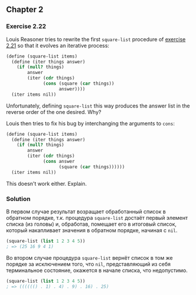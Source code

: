 ## Chapter 2

### Exercise 2.22

Louis Reasoner tries to rewrite the first `square-list` procedure of [exercise 2.21](./Exercise%202.21.md) so that it evolves an iterative process:

```scheme
(define (square-list items)
  (define (iter things answer)
    (if (null? things)
        answer
        (iter (cdr things)
              (cons (square (car things))
                    answer))))
  (iter items nil))
```

Unfortunately, defining `square-list` this way produces the answer list in the reverse order of the one desired. Why?

Louis then tries to fix his bug by interchanging the arguments to `cons`:

```scheme
(define (square-list items)
  (define (iter things answer)
    (if (null? things)
        answer
        (iter (cdr things)
              (cons answer
                    (square (car things))))))
  (iter items nil))
```

This doesn't work either. Explain.

### Solution

В первом случае результат возращает обработанный список в обратном порядке, т.к. процедура `square-list` достаёт первый элемент списка (из головы) и, обработав, помещает его в итоговый список, который накапливает значения в обратном порядке, начиная с `nil`.

```scheme
(square-list (list 1 2 3 4 5))
; => (25 16 9 4 1)
```

Во втором случае процедура `square-list` вернёт список в том же порядке за исключением того, что `nil`, представляющий из себя терминальное состояние, окажется в начале списка, что недопустимо.

```scheme
(square-list (list 1 2 3 4 5))
; => (((((() . 1) . 4) . 9) . 16) . 25)
```

